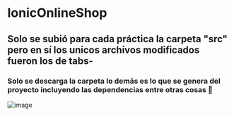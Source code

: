 # IonicOnlineShop

## Solo se subió para cada práctica la carpeta "src" pero en sí los unicos archivos modificados fueron los de tabs-

### Solo se descarga la carpeta lo demás es lo que se genera del proyecto incluyendo las dependencias entre otras cosas 🥴

![image](https://github.com/EduardoMezaA/IonicOnlineShop/assets/127335310/f1d10bf3-2f89-4a76-a430-8eee81525049)
